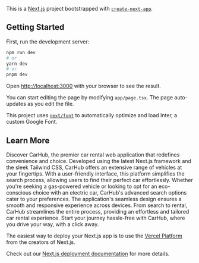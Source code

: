 This is a [Next.js](https://nextjs.org/) project bootstrapped with [`create-next-app`](https://github.com/vercel/next.js/tree/canary/packages/create-next-app).

## Getting Started

First, run the development server:

```bash
npm run dev
# or
yarn dev
# or
pnpm dev
```

Open [http://localhost:3000](http://localhost:3000) with your browser to see the result.

You can start editing the page by modifying `app/page.tsx`. The page auto-updates as you edit the file.

This project uses [`next/font`](https://nextjs.org/docs/basic-features/font-optimization) to automatically optimize and load Inter, a custom Google Font.

## Learn More

Discover CarHub, the premier car rental web application that redefines convenience and choice. Developed using the latest Next.js framework and the sleek Tailwind CSS, CarHub offers an extensive range of vehicles at your fingertips. With a user-friendly interface, this platform simplifies the search process, allowing users to find their perfect car effortlessly. Whether you're seeking a gas-powered vehicle or looking to opt for an eco-conscious choice with an electric car, CarHub's advanced search options cater to your preferences. The application's seamless design ensures a smooth and responsive experience across devices. From search to rental, CarHub streamlines the entire process, providing an effortless and tailored car rental experience. Start your journey hassle-free with CarHub, where you drive your way, with a click away.

The easiest way to deploy your Next.js app is to use the [Vercel Platform](https://vercel.com/new?utm_medium=default-template&filter=next.js&utm_source=create-next-app&utm_campaign=create-next-app-readme) from the creators of Next.js.

Check out our [Next.js deployment documentation](https://nextjs.org/docs/deployment) for more details.
